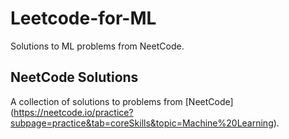 # Leetcode-for-ML
Solutions to ML problems from NeetCode.
## NeetCode Solutions

A collection of solutions to problems from [NeetCode] (https://neetcode.io/practice?subpage=practice&tab=coreSkills&topic=Machine%20Learning).
